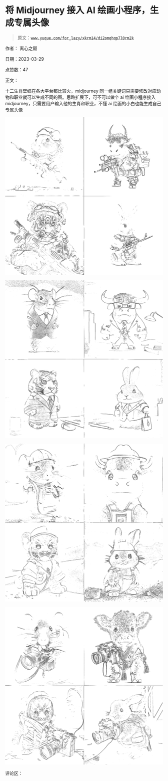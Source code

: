 # 将 Midjourney 接入 AI 绘画小程序，生成专属头像

> 原文：[`www.yuque.com/for_lazy/xkrm14/di2omqhqp7l0rm2k`](https://www.yuque.com/for_lazy/xkrm14/di2omqhqp7l0rm2k)

作者： 离心之巅

日期：2023-03-29

点赞数：47

正文：

十二生肖壁纸在各大平台都比较火，midjourney 同一组关键词只需要修改对应动物和职业就可以生成不同的图。思路扩展下，可不可以做个 ai 绘画小程序接入 midjourney，只需要用户输入他的生肖和职业，不懂 ai 绘画的小白也能生成自己专属头像

![](img/b5356c8dc0a0b8410b707660b02eb7dc.png)

![](img/89fbb8b319cb4f59167e67827e29c2e6.png)

![](img/e2ba5743e16ede266b7b403fd14beffb.png)

![](img/507863d7647898b5ecb40f4afb0a4361.png)

评论区：



